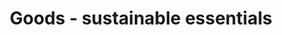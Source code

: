 ---
title: "Goods - sustainable essentials"
url: /berlin/goods-sustainable-essentials/
shop: Haushaltsartikel
---